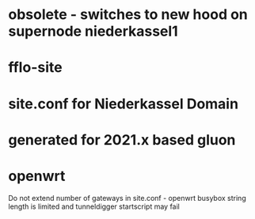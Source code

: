 # obsolete - switches to new hood on supernode niederkassel1
# fflo-site
# site.conf for Niederkassel Domain
# generated for 2021.x based gluon
# openwrt

Do not extend number of gateways in site.conf  - openwrt busybox string length is limited and tunneldigger startscript may fail
